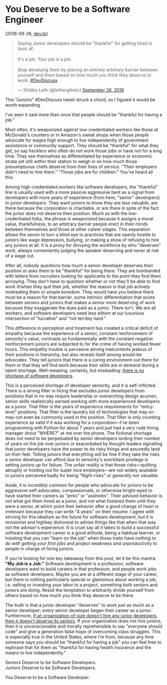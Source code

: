 # You Deserve to be a Software Engineer

(2018-09-26, [dev.to](https://dev.to/lethargilistic/you-deserve-to-be-a-software-developer-14l8))

<blockquote class="twitter-tweet" data-lang="en"><p lang="en" dir="ltr">Saying Junior developers should be &quot;thankful&quot; for getting hired is toxic af.<br><br>It&#39;s a job. Your job is a job.<br><br>Stop devaluing them by placing an entirely arbitrary barrier between yourself and them based on how much you think they deserve to work. <a href="https://twitter.com/hashtag/DevDiscuss?src=hash&amp;ref_src=twsrc%5Etfw">#DevDiscuss</a></p>&mdash; Shibbo Leth (@lethargilistic) <a href="https://twitter.com/lethargilistic/status/1044760105164595200?ref_src=twsrc%5Etfw">September 26, 2018</a></blockquote>

This "Juniors" #DevDiscuss tweet struck a chord, so I figured it would be worth expanding.

I've seen it said more than once that people should be "thankful for having a job." 

Most often, it's weaponized against low-credentialed workers like those at McDonald's counters or in Amazon's sweat shops when those people advocate for wages high enough to live independently of government assistance or community support. They should be "thankful" for what they get, so say hecklers who often do not work those jobs or have not for a long time. They see themselves as differentiated by experience or economic strata yet still within their station to weigh in on how much those presumptuous chefs deserve from their lives of service. "Their employers didn't need to hire them." "Those jobs are for children." You've heard all this.

Among high-credentialed workers like software developers, the "thankful" line is usually used with a more passive aggressive bent as a signal from developers with more years of experience (from here, "senior" developers) to junior developers. They want juniors to know they are less valuable, are there because the corporation is charitable, or are there in spite of the fact the junior does not deserve their position. Much as with the low-credentialed folks, the phrase is weaponized because it assigns a moral value, thankfulness, to an arbitrary barrier people erect in their minds between themselves and those at other career stages. This separation allows the senior to turn a blind eye to practices that are openly hostile to juniors like wage depression, bullying, or making a show of refusing to hire any juniors at all. It is a proxy for divvying the workforce by who "deserves" work, always conveniently judging the speaker deserving and never at risk of a wage cut.

After all, nobody questions how much a senior developer deserves their position or asks them to be "thankful" for being there. They are bombarded with letters from recruiters looking for applicants to the point they find them annoying. They don't have to question whether or not they'll be able to find work if/when they quit their job, whether the reason is that job actively mistreating them or simple boredom. They would have you believe there must be a reason for that barrier, some intrinsic differentiation that exists between seniors and juniors that makes a senior more deserving of work because they exaggerate the dues paid as a junior. There isn't. We are all workers, and software developers need less elitism at our luxurious intersection of "lucrative" and "not terribly hard."

This difference in perception and treatment has created a critical deficit of empathy because the experience of a senior, constant reinforcement of seniority's value, contrasts so fundamentally with the constant negative reinforcement juniors are subjected to for the crime of having worked fewer hours. This empathy trouble is pervasive among malcontents jealous of their positions in hierarchy, but also reveals itself among would-be advocates. They tell juniors that there *is* a caring environment out there for them or that they *will* find work because their skills are *in demand* during a talent shortage. Well-meaning, certainly, but misleading: [there is no shortage of software developers](https://blog.hackerrank.com/unlocking-trapped-engineers/).

This is a perceived shortage of developer seniority, and it is self-inflicted. There is a strong filter in hiring that excludes junior developers from positions that in no way require leadership or overarching design acumen, senior skills realistically earned working with more experienced developers as a junior. That filter is the years of experience requirements for "entry-level" positions. That filter is the laundry list of technologies that may-or-may-not even be commonly used in the position. That filter is only counting experience as valid if it was working for a corporation—I've been programming with Python for about 7 years and just had a very rude hiring manager shout "WHERE?" at me over the phone. The fictional shortage does not need to be perpetuated by senior developers lording their number of years on the job over juniors or exacerbated by thought leaders signalling that junior developers have the power to do risky things and assuredly land on their feet. Telling juniors that everything will be fine if they take the risks a senior developer can afford due to seniority's exorbitant privilege is setting juniors up for failure. The unfair reality is that those risks—quitting abruptly or holding out for super nice employers—are not widely available to juniors perceived badly for being "flight-risks" or generally not valuable.

Aside, it is incredibly common for people who advocate for juniors to be aggressive self-advocates, compassionate, or otherwise bright-eyed to have started their careers as "jerks" or "assholes". Their advised behavior is not what got them hired as a junior, and not what fostered them until they were a senior, at which point their behavior after a good change of heart is irrelevant because they can write "4 years" on their resume. I agree with striving for this idealism as the future for software development, but it is revisionist and highkey dishonest to advise things like that when that was not the advisor's experience. It is cruel say all it takes to build a successful software development career is a good attitude, being a habitual learner, or insisting that you can "learn on the job" when those traits have *nothing to do with getting your first jobs* and project weakness and unproductivity to people in charge of hiring juniors.

If you're looking for one key takeaway from this post, let it be this mantra: **"My Job is a Job."** Software development is a profession, software developers want to build careers in that profession, and people work jobs as software developers. Maybe you are at a different stage of your career, but there is nothing particularly special or glamorous about working a job, i.e. selling or investing your labor to a project, something both seniors and juniors are doing. Resist the temptation to arbitrarily divide yourself from others based on how much you think they deserve to be there.

The truth is that a junior developer "deserves" to work just as much as a senior developer; every senior developer began their career as a junior. Furthermore, [if an organization-of-size doesn't hire any junior developers, then it doesn't deserve its seniors](http://isaaclyman.com/blog/posts/junior-developers/). If your organization does not hire juniors, then it is unconscionable and morally reprehensible to say "everyone should code" and give a generation false hope of overcoming class struggles. This is especially true in the United States, where I'm from, because any time someone says you should be "thankful for having a job" you can feel free to rephrase that for them as "thankful for having health insurance and the means to live independently."

Seniors Deserve to be Software Developers.  
Juniors Deserve to be Software Developers.

You Deserve to be a Software Developer.
